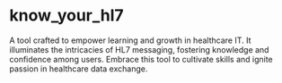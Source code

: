 # know_your_hl7
A tool crafted to empower learning and growth in healthcare IT. It illuminates the intricacies of HL7 messaging, fostering knowledge and confidence among users. Embrace this tool to cultivate skills and ignite passion in healthcare data exchange.
